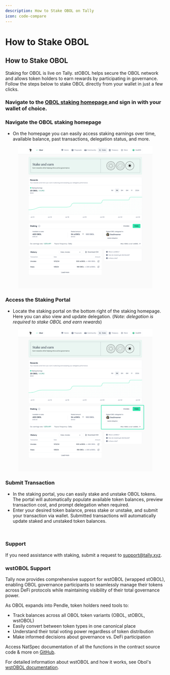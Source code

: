 ```yaml
---
description: How to Stake OBOL on Tally
icon: code-compare
---
```


# How to Stake OBOL

## How to Stake OBOL

Staking for OBOL is live on Tally. stOBOL helps secure the OBOL network and allows token holders to earn rewards by participating in governance. Follow the steps below to stake OBOL directly from your wallet in just a few clicks.&#x20;

### Navigate to the [OBOL staking homepage ](https://www.tally.xyz/gov/obol/stake)and sign in with your wallet of choice.&#x20;

### Navigate the OBOL staking homepage

* On the homepage you can easily access staking earnings over time, available balance, past transactions, delegation status, and more.&#x20;

<div align="left"><figure><img src="../../.gitbook/assets/Staking 2 (2).png" alt="" width="563"><figcaption></figcaption></figure></div>

### Access the Staking Portal&#x20;

* Locate the staking portal on the bottom right of the staking homepage. Here you can also view and update delegation. (_Note: delegation is required to stake OBOL and earn rewards_)

<div align="left"><figure><img src="../../.gitbook/assets/Staking 2.png" alt="" width="563"><figcaption></figcaption></figure></div>

### Submit Transaction&#x20;

* In the staking portal, you can easily stake and unstake OBOL tokens. The portal will automatically populate available token balances, preview transaction cost, and prompt delegation when required.&#x20;
* Enter your desired token balance, press stake or unstake, and submit your transaction via wallet. Submitted transactions will automatically update staked and unstaked token balances.

<div align="left"><figure><img src="../../.gitbook/assets/Screenshot 2025-05-08 at 11.41.20 AM (1).png" alt="" width="563"><figcaption></figcaption></figure></div>

### Support

If you need assistance with staking, submit a request to support@tally.xyz.

### wstOBOL Support

Tally now provides comprehensive support for wstOBOL (wrapped stOBOL), enabling OBOL governance participants to seamlessly manage their tokens across DeFi protocols while maintaining visibility of their total governance power.

As OBOL expands into Pendle, token holders need tools to:

* Track balances across all OBOL token variants (OBOL, stOBOL, wstOBOL)
* Easily convert between token types in one canonical place
* Understand their total voting power regardless of token distribution
* Make informed decisions about governance vs. DeFi participation

Access NatSpec documentation of all the functions in the contract source code & more on [GitHub](https://github.com/withtally/stGOV/blob/main/src/WrappedGovLst.sol).

For detailed information about wstOBOL and how it works, see Obol's [wstOBOL documentation](https://docs.obol.org/community-and-governance/obol-token/wstobol#what-is-wstobol).&#x20;



